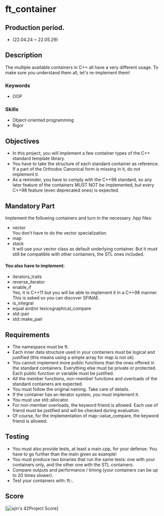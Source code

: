 # ft_container

## Production period.
- (22.04.24 ~ 22.05.29)

## Description
The multiple available containers in C++ all have a very different usage. To make sure you understand them all, let's re-implement them!

### Keywords
- OOP
### Skills
- Object-oriented programming
- Rigor

## Objectives
- In this project, you will implement a few container types of the C++ standard template
library.
- You have to take the structure of each standard container as reference. If a part of
the Orthodox Canonical form is missing in it, do not implement it.
- As a reminder, you have to comply with the C++98 standard, so any later feature of
the containers MUST NOT be implemented, but every C++98 feature (even deprecated
ones) is expected.

## Mandatory Part
Implement the following containers and turn in the necessary <container>.hpp files:
- vector\
    You don’t have to do the vector<bool> specialization.
- map
- stack \
It will use your vector class as default underlying container. But it must still be
compatible with other containers, the STL ones included.

#### You also have to implement:
- iterators_traits
- reverse_iterator
- enable_if \
Yes, it is C++11 but you will be able to implement it in a C++98 manner.
This is asked so you can discover SFINAE.
- is_integral
- equal and/or lexicographical_compare
- std::pair
- std::make_pair

## Requirements
- The namespace must be ft.
- Each inner data structure used in your containers must be logical and justified (this
means using a simple array for map is not ok).
- You cannot implement more public functions than the ones offered in the standard
containers. Everything else must be private or protected. Each public function or
variable must be justified.
- All the member functions, non-member functions and overloads of the standard
containers are expected.
- You must follow the original naming. Take care of details.
- If the container has an iterator system, you must implement it.
- You must use std::allocator.
- For non-member overloads, the keyword friend is allowed. Each use of friend
must be justified and will be checked during evaluation.
- Of course, for the implementation of map::value_compare, the keyword friend is
allowed.

## Testing
- You must also provide tests, at least a main.cpp, for your defense. You have to go
further than the main given as example!
- You must produce two binaries that run the same tests: one with your containers
only, and the other one with the STL containers.
- Compare outputs and performance / timing (your containers can be up to 20
times slower).
- Test your containers with: ft::<container>.

## Score
[![sjin's 42Project Score](https://badge42.herokuapp.com/api/project/sjin/ft_container)]
